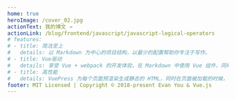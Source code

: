 ```yaml
---
home: true
heroImage: /cover_02.jpg
actionText: 我的博文 →
actionLink: /blog/frontend/javascript/javascript-logical-operators
# features:
# - title: 简洁至上
#   details: 以 Markdown 为中心的项目结构，以最少的配置帮助你专注于写作。
# - title: Vue驱动
#   details: 享受 Vue + webpack 的开发体验，在 Markdown 中使用 Vue 组件，同时可以使用 Vue 来开发自定义主题。
# - title: 高性能
#   details: VuePress 为每个页面预渲染生成静态的 HTML，同时在页面被加载的时候，将作为 SPA 运行。
footer: MIT Licensed | Copyright © 2018-present Evan You & Vue.js
---
```


<!-- ::: tip 提示
this is a tip
:::

::: warning 注意
this is a tip
:::

::: danger 警告
this is a tip
::: -->